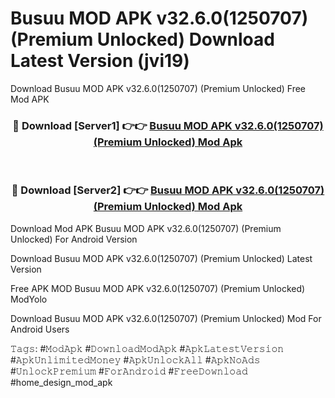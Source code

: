 # Busuu MOD APK v32.6.0(1250707) (Premium Unlocked) Download Latest Version (jvi19)
Download Busuu MOD APK v32.6.0(1250707) (Premium Unlocked) Free Mod APK

<div align="center">
<h3>🔴 Download [Server1] 👉👉 <a href="https://apkcomod.com?title=Busuu_MOD_APK_v32.6.0(1250707)_(Premium_Unlocked)">Busuu MOD APK v32.6.0(1250707) (Premium Unlocked) Mod Apk</a></h3><br>

<h3>🔴 Download [Server2] 👉👉 <a href="https://apkcomod.com?title=Busuu_MOD_APK_v32.6.0(1250707)_(Premium_Unlocked)">Busuu MOD APK v32.6.0(1250707) (Premium Unlocked) Mod Apk</a></h3>
</div>


Download Mod APK Busuu MOD APK v32.6.0(1250707) (Premium Unlocked) For Android Version

Download Busuu MOD APK v32.6.0(1250707) (Premium Unlocked) Latest Version

Free APK MOD Busuu MOD APK v32.6.0(1250707) (Premium Unlocked) ModYolo

Download Busuu MOD APK v32.6.0(1250707) (Premium Unlocked) Mod For Android Users

𝚃𝚊𝚐𝚜: #𝙼𝚘𝚍𝙰𝚙𝚔 #𝙳𝚘𝚠𝚗𝚕𝚘𝚊𝚍𝙼𝚘𝚍𝙰𝚙𝚔 #𝙰𝚙𝚔𝙻𝚊𝚝𝚎𝚜𝚝𝚅𝚎𝚛𝚜𝚒𝚘𝚗 #𝙰𝚙𝚔𝚄𝚗𝚕𝚒𝚖𝚒𝚝𝚎𝚍𝙼𝚘𝚗𝚎𝚢 #𝙰𝚙𝚔𝚄𝚗𝚕𝚘𝚌𝚔𝙰𝚕𝚕 #𝙰𝚙𝚔𝙽𝚘𝙰𝚍𝚜 #𝚄𝚗𝚕𝚘𝚌𝚔𝙿𝚛𝚎𝚖𝚒𝚞𝚖 #𝙵𝚘𝚛𝙰𝚗𝚍𝚛𝚘𝚒𝚍 #𝙵𝚛𝚎𝚎𝙳𝚘𝚠𝚗𝚕𝚘𝚊𝚍 #home_design_mod_apk